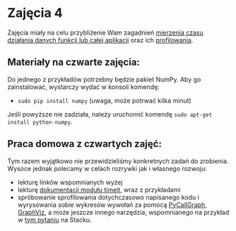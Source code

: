 # Zajęcia 4

Zajęcia miały na celu przybliżenie Wam zagadnień [mierzenia czasu działania
danych funkcji lub całej aplikacji](http://stackoverflow.com/questions/582336/how-can-you-profile-a-python-script)
oraz ich
[profilowania](https://pl.wikipedia.org/wiki/Profilowanie_\(in%C5%BCynieria_oprogramowania\)).

## Materiały na czwarte zajęcia:

Do jednego z przykładów potrzebny będzie pakiet NumPy.
Aby go zainstalować, wystarczy wydać w konsoli komendę:

- `sudo pip install numpy` (uwaga, może potrwać kilka minut)

Jeśli powyższe nie zadziała, należy uruchomić komendę
`sudo apt-get install python-numpy`.

## Praca domowa z czwartych zajęć:

Tym razem wyjątkowo nie przewidzieliśmy konkretnych zadań do zrobienia.
Wysoce jednak polecamy w celach rozrywki jak i własnego rozwoju:

- lekturę linków wspomnianych wyżej
- lekturę [dokumentacji modułu timeit](https://docs.python.org/2/library/timeit.html),
  wraz z przykładami
- spróbowanie sprofilowania dotychczasowo napisanego kodu i wyrysowania sobie wykresów wywołań za pomocą
  [PyCallGraph](http://pycallgraph.slowchop.com/), [GraphViz](http://www.graphviz.org/), a może
  jeszcze innego narzędzia, wspomnianego na przykład w
  [tym pytaniu](http://stackoverflow.com/questions/582336/how-can-you-profile-a-python-script)
  na Stacku.
